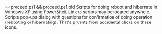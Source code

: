 ==proceed.ps1 && proceed.ps1.old
Scripts for doing reboot and hibernate in Windows XP using PowerShell. Link to scripts may be located anywhere. Scripts pop-ups dialog with questions for confirmation of doing operation (rebooting or hibernating). That's prvents from accidental clicks on these icons.